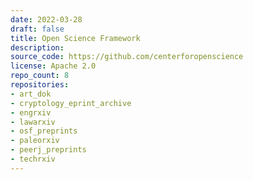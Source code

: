 ```yaml
---
date: 2022-03-28
draft: false
title: Open Science Framework
description:
source_code: https://github.com/centerforopenscience
license: Apache 2.0
repo_count: 8
repositories:
- art_dok
- cryptology_eprint_archive
- engrxiv
- lawarxiv
- osf_preprints
- paleorxiv
- peerj_preprints
- techrxiv
---
```



